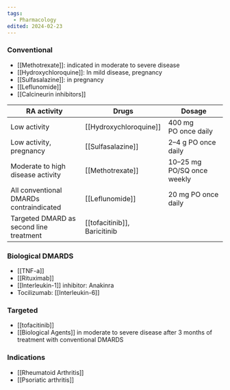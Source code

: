 ```yaml
---
tags:
  - Pharmacology
edited: 2024-02-23
---
```

### Conventional
- [[Methotrexate]]: indicated in moderate to severe disease
- [[Hydroxychloroquine]]: In mild disease, pregnancy  
- [[Sulfasalazine]]: in pregnancy
- [[Leflunomide]] 
- [[Calcineurin inhibitors]] 

| RA activity                             | Drugs                        | Dosage                     |
| --------------------------------------- | ---------------------------- | -------------------------- |
| Low activity                            | [[Hydroxychloroquine]]       | 400 mg PO once daily       |
| Low activity, pregnancy                 | [[Sulfasalazine]]            | 2–4 g PO once daily        |
| Moderate to high disease activity       | [[Methotrexate]]             | 10–25 mg PO/SQ once weekly |
| All conventional DMARDs contraindicated | [[Leflunomide]]              | 20 mg PO once daily        |
| Targeted DMARD as second line treatment | [[tofacitinib]], Baricitinib |                            |
### Biological DMARDS
- [[TNF-a]]
- [[Rituximab]] 
- [[Interleukin-1]] inhibitor: Anakinra
- Tocilizumab: [[Interleukin-6]] 

### Targeted
- [[tofacitinib]] 
- [[Biological Agents]] in moderate to severe disease after 3 months of treatment with conventional DMARDS

### Indications
- [[Rheumatoid Arthritis]]
- [[Psoriatic arthritis]] 